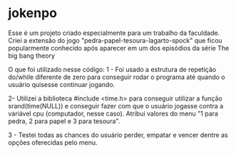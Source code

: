 # jokenpo

Esse é um projeto criado especialmente para um trabalho da faculdade. Criei a extensão do jogo "pedra-papel-tesoura-lagarto-spock" que ficou popularmente conhecido após aparecer em um dos episódios da série The big bang theory

O que foi utilizado nesse código: 1 - Foi usado a estrutura de repetição do/while diferente de zero para conseguir rodar o programa até quando o usuário quisesse continuar jogando.

2- Utilizei a biblioteca #include <time.h> para conseguir utilizar a função srand(time(NULL)) e conseguir fazer com que o usuário jogasse contra a variável cpu (computador, nesse caso). Atribui valores do menu "1 para pedra, 2 para papel e 3 para tesoura".

3 - Testei todas as chances do usuário perder, empatar e vencer dentre as opções oferecidas pelo menu.
